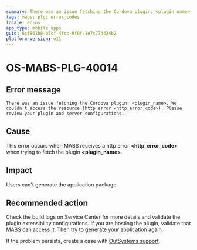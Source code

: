 ```yaml
---
summary: There was an issue fetching the Cordova plugin: <plugin_name>. We couldn't access the resource (http error <http_error_code>). Please review your plugin and server configurations.
tags: mabs; plg; error_codes
locale: en-us
app_type: mobile apps
guid: 6cf861b8-b5cf-4fcc-9f0f-1e7c774424b2
platform-version: o11
---
```


# OS-MABS-PLG-40014

## Error message

`There was an issue fetching the Cordova plugin: <plugin_name>. We couldn't
access the resource (http error <http_error_code>). Please review your plugin
and server configurations.`

## Cause

This error occurs when MABS receives a http error **&lt;http_error_code&gt;** when
trying to fetch the plugin **&lt;plugin_name&gt;**.

## Impact

Users can't generate the application package.

## Recommended action

Check the build logs on Service Center for more details and validate the plugin
extensibility configurations. If you are hosting the plugin, validate that MABS
can access it. Then try to generate your application again.

If the problem persists, create a case with [OutSystems
support](https://www.outsystems.com/support/portal/open-support-case?ErrorCode=OS-MABS-PLG-40014).
